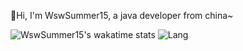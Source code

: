 🌈Hi, I'm WswSummer15, a java developer from china~

![WswSummer15's wakatime stats](https://github-readme-stats.vercel.app/api/wakatime?username=WswSummer15)
![Lang](https://github-readme-stats.vercel.app/api/top-langs/?username=WswSummer15&hide=ipynb,html&layout=compact)
